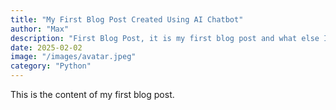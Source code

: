 ```yaml
---
title: "My First Blog Post Created Using AI Chatbot"
author: "Max"
description: "First Blog Post, it is my first blog post and what else I am so exciting now, I finally achieved this goal in just a few days, that's amazing. What a magic work it is."
date: 2025-02-02
image: "/images/avatar.jpeg"
category: "Python"
---
```


This is the content of my first blog post.